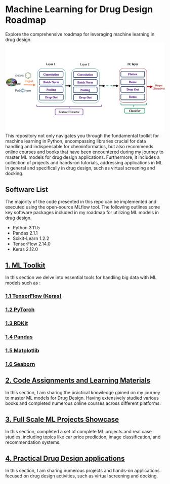 

# Machine Learning for Drug Design Roadmap
Explore the comprehensive roadmap for leveraging machine learning in drug design.
![](1_ML_Toolkit/keras/images/logo_ml_dd.jpg)
This repository not only navigates you through the fundamental toolkit for machine learning in Python, encompassing libraries crucial for data handling and indispensable for cheminformatics, but also recommends online courses and books that have been encountered during my journey to master ML models for drug design applications. Furthermore, it includes a collection of projects and hands-on tutorials, addressing applications in ML in general and specifically in drug design, such as virtual screening and docking.

## Software List
The majority of the code presented in this repo can be implemented and executed using the open-source MLflow tool. The following outlines some key software packages included in my roadmap for utilizing ML models in drug design.
- Python 3.11.5
- Pandas 2.1.1
- Scikit-Learn 1.2.2
- TensorFlow 2.14.0
- Keras 2.12.0


## [1. ML Toolkit ](1_ML_Toolkit) 
In this section we delve into essential tools for handling big data with ML models such as : 
### [1.1 TensorFlow (Keras) ](1_ML_Toolkit/keras)
### [1.2 PyTorch ](1_ML_Toolkit/PyTorch)
### [1.3 RDKit ](1_ML_Toolkit/RDKit)
### [1.4 Pandas ](1_ML_Toolkit/Pandas)
### [1.5 Matplotlib ](1_ML_Toolkit/Matplotlib)
### [1.6 Seaborn ](1_ML_Toolkit/Seaborn)


## [2. Code Assignments and Learning Materials ](2_CodeAssignments_and_LearningMaterials) 
In this section, I am sharing the practical knowledge gained on my journey to master ML models for Drug Design. Having extensively studied various books and completed numerous online courses across different platforms. 

## [3. Full Scale ML Projects Showcase ](3_Full-Scale_ML_ProjectsShowcase) 
In this section, completed a set of complete ML projects and real case studies, including topics like car price prediction, image classification, and recommendation systems.

## [4. Practical Drug Design applications ](4_Practical_DrugDesign_applications) 
In this section,  I am sharing numerous projects and hands-on applications focused on drug design activities, such as virtual screening and docking.